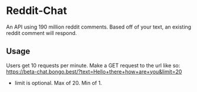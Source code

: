 # Reddit-Chat
An API using 190 million reddit comments. Based off of your text, an existing reddit comment will respond.

## Usage
Users get 10 requests per minute. Make a GET request to the url like so:
https://beta-chat.bongo.best/?text=Hello+there+how+are+you&limit=20

* limit is optional. Max of 20. Min of 1.

